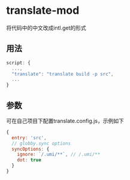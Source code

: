 # translate-mod

将代码中的中文改成intl.get的形式

## 用法

```javascript
script: {
  ...,
  "translate": "translate build -p src",
  ...
}
```

## 参数

可在自己项目下配置translate.config.js，示例如下

```javascript
{
  entry: 'src',
  // globby.sync options
  syncOptions: {
    ignore: `/.umi/**`, // /.umi/**
    dot: true
  }
}
```
